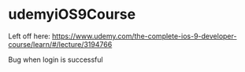 # udemyiOS9Course

Left off here:
https://www.udemy.com/the-complete-ios-9-developer-course/learn/#/lecture/3194766

Bug when login is successful


